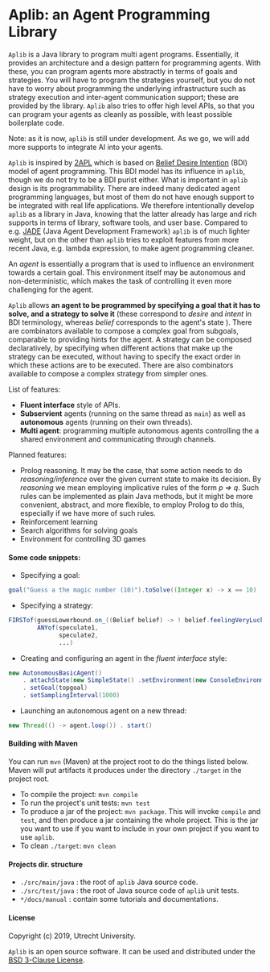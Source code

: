 # Aplib: an Agent Programming Library

`Aplib` is a Java library to program multi agent programs. Essentially, it provides an architecture and a design pattern for programming agents. With these, you can program agents more abstractly in terms of goals and strategies. You will have to program the strategies yourself, but you do not have to worry about programming the underlying infrastructure such as strategy execution and inter-agent communication support; these are provided by the library. `Aplib` also tries to offer high level APIs, so that you can program
your agents as cleanly as possible, with least possible boilerplate code.

Note: as it is now, `aplib` is still under development. As we go, we will add more supports to integrate AI into your agents.

`Aplib` is inspired by [2APL](http://apapl.sourceforge.net/) which is based on [Belief Desire Intention](https://en.wikipedia.org/wiki/Belief%E2%80%93desire%E2%80%93intention_software_model) (BDI) model of agent programming. This BDI model has its influence in `aplib`, though we do not try to be a BDI purist either. What is important in `aplib` design is its programmability. There are indeed many dedicated agent programming languages, but most of them do not have enough support to be integrated with real life applications. We therefore intentionally develop `aplib` as a library in Java, knowing that the latter already has large and rich supports in terms of library, software tools, and user base. Compared to e.g. [JADE](https://jade.tilab.com/) (Java Agent Development Framework) `aplib` is of much lighter weight, but on the other than `aplib` tries to exploit features from more recent Java, e.g. lambda expression, to make agent programming cleaner.

An _agent_ is essentially a program that is used to influence an environment towards a certain goal. This environment itself may be autonomous and non-deterministic, which makes the task of controlling it even more challenging for the agent.

`Aplib` allows **an agent to be programmed by specifying a goal that it has to solve, and a strategy to solve it** (these correspond to _desire_ and _intent_ in BDI terminology, whereas _belief_ corresponds to the agent's state ). There are combinators available to compose a complex goal from subgoals, comparable to providing hints for the agent. A strategy can be composed declaratively, by specifying when different actions that make up the strategy can be executed, without having to specify the exact order in which these actions are to be executed. There are also combinators available to compose a complex strategy from simpler ones.

List of features:

* **Fluent interface** style of APIs.
* **Subservient** agents (running on the same thread as `main`) as well as **autonomous** agents (running on their own threads).
* **Multi agent**: programming multiple autonomous agents controlling the a shared environment and communicating through channels.


Planned features:

* Prolog reasoning. It may be the case, that some action needs to do _reasoning/inference_ over the given current state to make its decision. By _reasoning_ we mean employing implicative rules of the form
  _p ⇒ q_. Such rules can be implemented as plain Java methods, but it might be more convenient, abstract, and more flexible, to employ Prolog to do this, especially if we have more of such rules.
* Reinforcement learning
* Search algorithms for solving goals
* Environment for controlling 3D games


#### Some code snippets:

* Specifying a goal:

```java
goal("Guess a the magic number (10)").toSolve((Integer x) -> x == 10)
```

* Specifying a strategy:

```java
FIRSTof(guessLowerbound.on_((Belief belief) -> ! belief.feelingVeryLucky() ,
        ANYof(speculate1,
              speculate2,
              ...)
```        

* Creating and configuring an agent in the _fluent interface_ style:

```java
new AutonomousBasicAgent()
    . attachState(new SimpleState() .setEnvironment(new ConsoleEnvironment()))
    . setGoal(topgoal)
    . setSamplingInterval(1000)
```

* Launching an autonomous agent on a new thread:

```java
new Thread(() -> agent.loop()) . start()
```

#### Building with Maven

You can run `mvn` (Maven) at the project root to do the things listed below. Maven will put artifacts it produces under the directory `./target` in the project root.

* To compile the project: `mvn compile`
* To run the project's unit tests: `mvn test`
* To produce a jar of the project: `mvn package`. This will invoke `compile` and `test`, and then produce a jar containing the whole project. This is the jar you want to use if you want to include in your own project if you want to use `aplib`.
* To clean `./target`: `mvn clean`

#### Projects dir. structure

* `./src/main/java` : the root of `aplib` Java source code.
* `./src/test/java` : the root of Java source code of `aplib` unit tests.
* `*/docs/manual` : contain some tutorials and documentations.

#### License

Copyright (c) 2019, Utrecht University.

`Aplib` is an open source software. It can be used and distributed under the
[BSD 3-Clause License](./LICENSE).
